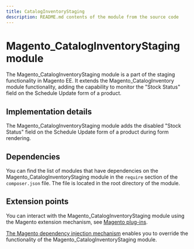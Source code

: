 ```yaml
---
title: CatalogInventoryStaging
description: README.md contents of the module from the source code
---
```


# Magento_CatalogInventoryStaging module

The Magento_CatalogInventoryStaging module is a part of the staging functionality in Magento EE. It extends the Magento_CatalogInventory module functionality, adding the capability to monitor the "Stock Status" field on the Schedule Update form of a product.

## Implementation details

The Magento_CatalogInventoryStaging module adds the disabled "Stock Status" field on the Schedule Update form of a product during form rendering.

## Dependencies

You can find the list of modules that have dependencies on the Magento_CatalogInventoryStaging module in the `require` section of the `composer.json` file. The file is located in the root directory of the module.

## Extension points

You can interact with the Magento_CatalogInventoryStaging module using the Magento extension mechanism, see [Magento plug-ins](https://devdocs.magento.com/guides/v2.4/extension-dev-guide/plugins.html).

[The Magento dependency injection mechanism](https://devdocs.magento.com/guides/v2.4/extension-dev-guide/depend-inj.html) enables you to override the functionality of the Magento_CatalogInventoryStaging module.
